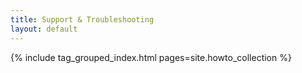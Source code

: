 ```yaml
---
title: Support & Troubleshooting
layout: default
---
```


<!-- DEBUG index.md: including tag_grouped_index.html without a lang, because today there are only a handfull of support articles to start with -->
{% include tag_grouped_index.html pages=site.howto_collection %}
